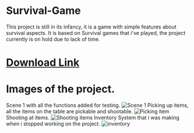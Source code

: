 # Survival-Game
This project is still in its infancy, it is a game with simple features about survival aspects. It is based on Survival games that i've played, the project currently is on hold due to lack of time.

# [Download Link](https://drive.google.com/open?id=0B4xw2MhDGfxAVnZaeGdodEttZkU)


# Images of the project.
Scene 1 with all the functions added for testing.
![Scene 1](https://i.imgur.com/sRkIWxYg.png)
Picking up items, all the items on the table are pickable and shootable.
![Picking item](https://i.imgur.com/DxrrQbW.png)
Shooting at items.
![Shooting items](https://i.imgur.com/wlJRT4e.png)
Inventory System that i was making when i stopped working on the project.
![inventory](https://i.imgur.com/9sunr1D.png)

